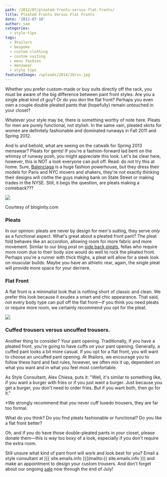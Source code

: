 ```yaml
---
path: /2012/07/pleated-fronts-versus-flat-fronts/
title: Pleated Fronts Versus Flat Fronts
date: '2012-07-10'
author: sam
categories:
  - style-tips
tags:
  - 9tailors
  - bespoke
  - custom clothing
  - custom suiting
  - mens fashion
  - menswear
  - style tips
featuredImage: /uploads/2014/10/vv.jpg
---
```

Whether you prefer custom-made or buy suits directly off the rack, you must be aware of the big difference between pant front styles. Are you a single pleat kind of guy? Or do you don the flat front? Perhaps you even own a couple double pleated pants that (hopefully) remain untouched in your closet?

Whatever your style may be, there is something worthy of note here. Pleats for men are purely functional, not stylish. In the same vain, pleated skirts for women are definitely fashionable and dominated runways in Fall 2011 and Spring 2012. 

And lo and behold, what are seeing on the catwalk for Spring 2013 menswear? Pleats for gents! If you're a fashion-forward lad bent on the whimsy of runway posh, you might appreciate this look. Let's be clear here, however, this is NOT a look everyone can pull off. Read: do not try this at home. Sure, [Balenciaga](http://www.bloginity.com/2012/06/balenciaga-spring-2013-menswear/) is a huge fashion powerhouse, but they dress their models for Paris and NYC movers and shakers, they're not exactly thinking their designs will clothe the guys making bank on State Street or making trades in the NYSE. Still, it begs the question, are pleats making a comeback???

[![](http://2.bp.blogspot.com/-Fc6l4uxN3d4/T_dPtMecE8I/AAAAAAAAAdU/kVmszP5Pars/s640/Balenciaga-Spring-2013-Menswear-Collection-13.jpg)](http://2.bp.blogspot.com/-Fc6l4uxN3d4/T_dPtMecE8I/AAAAAAAAAdU/kVmszP5Pars/s1600/Balenciaga-Spring-2013-Menswear-Collection-13.jpg)

Courtesy of bloginity.com

### Pleats

In our opinion: pleats are never by design for men's suiting, they serve _only_ as a functional aspect. What's great about a pleated front pant? The pleat fold behaves like an accordion, allowing room for more fabric and more movement. Similar to our blog post on [side back pleats](http://search?q=side+back+pleats), fellas who require more room due to their body size would do well to rock the pleated front. Perhaps you're a runner with thick thighs, a pleat will allow for a sleek look on muscular builds. Maybe you have an athletic rear, again, the single pleat will provide more space for your derriere. 

### Flat Front

A flat front is a minimalist look that is nothing short of classic and clean. We prefer this look because it exudes a smart and chic appearance. That said, not every body type can pull off the flat front—if you think you need pleats or require more room, we certainly recommend you opt for the pleat. 

[![](http://1.bp.blogspot.com/-1RoE2UIUQ_c/T_dSs99SI2I/AAAAAAAAAdg/N3CVlSuQKZk/s320/suit_pantfront_flat2.jpg)](http://1.bp.blogspot.com/-1RoE2UIUQ_c/T_dSs99SI2I/AAAAAAAAAdg/N3CVlSuQKZk/s1600/suit_pantfront_flat2.jpg)

### Cuffed trousers versus uncuffed trousers.

Another thing to consider? Your pant opening. Traditionally, if you have a pleated front, you're going to have cuffs on your pant opening. Generally, a cuffed pant looks a bit more casual. If you opt for a flat front, you will want to choose an uncuffed pant opening. At 9tailors, we encourage you to follow these hard and fast rules, however, we often mix it up, dependent on what you want and in what you feel most comfortable. 

As Style Consultant, Alex Chiesa, puts it: "Well, it's similar to something like, if you want a burger with fries or if you just want a burger. Just because you get a burger, you don't need to order fries. But if you want both, then go for it."

\*We strongly recommend that you never cuff tuxedo trousers, they are far too formal.

What do you think? Do you find pleats fashionable or functional? Do you like a flat front better?

Oh, and if you do have those double-pleated pants in your closet, please donate them—this is way too boxy of a look, especially if you don't require the extra room. 

Still unsure what kind of pant front will work and look best for you? Email a style consultant at [{{ site.emails.info }}](mailto:{{ site.emails.info }}) and make an appointment to design your custom trousers. And don't forget about our ongoing [sale](http://2012/07/well-suited20-off-suits.html) now through the end of July!